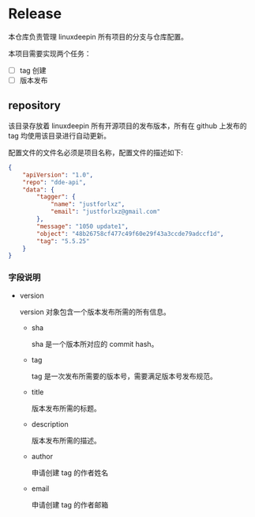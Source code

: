 # Release

本仓库负责管理 linuxdeepin 所有项目的分支与仓库配置。

本项目需要实现两个任务：

- [ ] tag 创建
- [ ] 版本发布

## repository

该目录存放着 linuxdeepin 所有开源项目的发布版本，所有在 github 上发布的 tag 均使用该目录进行自动更新。


配置文件的文件名必须是项目名称，配置文件的描述如下:


```json
{
    "apiVersion": "1.0",
    "repo": "dde-api",
    "data": {
        "tagger": {
            "name": "justforlxz",
            "email": "justforlxz@gmail.com"
        },
        "message": "1050 update1",
        "object": "48b26758cf477c49f60e29f43a3ccde79adccf1d",
        "tag": "5.5.25"
    }
}
```

### 字段说明

- version

  version 对象包含一个版本发布所需的所有信息。

  - sha

    sha 是一个版本所对应的 commit hash。

  - tag

    tag 是一次发布所需要的版本号，需要满足版本号发布规范。

  - title

    版本发布所需的标题。

  - description

    版本发布所需的描述。

  - author

    申请创建 tag 的作者姓名

  - email

    申请创建 tag 的作者邮箱
